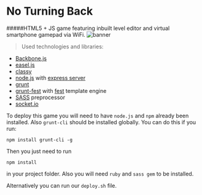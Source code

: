 No Turning Back
=============
#####HTML5 + JS game featuring inbuilt level editor and virtual smartphone gamepad via WiFi.
![banner](https://raw.githubusercontent.com/tech-team/no-turning-back/master/banner.png)

> Used technologies and libraries:
  * [Backbone.js](http://backbonejs.org/)
  * [easel.js](http://www.createjs.com/#!/EaselJS)
  * [classy](http://classy.pocoo.org/)
  * [node.js](nodejs.org/) with [express server](http://expressjs.com/)
  * [grunt](gruntjs.com/)
  * [grunt-fest](https://github.com/eprev/grunt-fest/) with [fest](https://github.com/mailru/fest) template engine
  * [SASS](http://sass-lang.com/) preprocessor
  * [socket.io](http://socket.io/)


To deploy this game you will need to have ```node.js``` and ```npm``` already been installed. 
Also ```grunt-cli``` should be installed globally. You can do this if you run:
```
npm install grunt-cli -g
```

Then you just need to run
```
npm install
```
in your project folder.
Also you will need ```ruby``` and ```sass gem``` to be installed.

Alternatively you can run our ```deploy.sh``` file.
